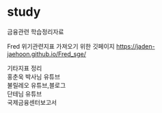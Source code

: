 # study
금융관련 학습정리자료<br>

Fred 위기관련지표 가져오기 위한 깃페이지 https://jaden-jaehoon.github.io/Fred_sge/

기타지표 정리<br>
홍춘욱 박사님 유튜브<br>
불릴레오 유튜브,블로그<br>
단테님 유튜브<br>
국제금융센터보고서<br>
